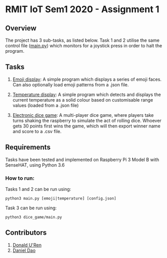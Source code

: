 # RMIT IoT Sem1 2020 - Assignment 1

## Overview
The project has 3 sub-tasks, as listed below. Task 1 and 2 utilise the same control file ([main.py](https://github.com/donald-uren/a1_iot/blob/master/main.py)) which monitors for a joystick press in order to halt the program.

## Tasks
1. [Emoji display](https://github.com/donald-uren/a1_iot/tree/master/emoji):
A simple program which displays a series of emoji faces. Can also optionally load emoji patterns from a .json file.

2. [Temperature display](https://github.com/donald-uren/a1_iot/tree/master/temperature):
A simple program which detects and displays the current temperature as a solid colour based on customisable range values (loaded from a .json file)

3. [Electronic dice game](https://github.com/donald-uren/a1_iot/tree/master):
A multi-player dice game, where players take turns shaking the raspberry to simulate the act of rolling dice. Whoever gets 30 points first wins the game, which will then export winner name and score to a .csv file.

## Requirements
Tasks have been tested and implemented on Raspberry Pi 3 Model B with SenseHAT, using Python 3.6

### How to run:
Tasks 1 and 2 can be run using:
```
python3 main.py [emoji|temperature] [config.json]
```

Task 3 can be run using:
```
python3 dice_game/main.py
```

## Contributors
1. [Donald U'Ren](https://github.com/donald-uren)
2. [Daniel Dao](https://github.com/DanDanDao)
